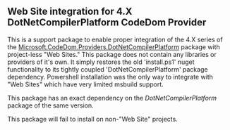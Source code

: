 ## Web Site integration for 4.X DotNetCompilerPlatform CodeDom Provider
This is a support package to enable proper integration of the 4.X series of the [Microsoft.CodeDom.Providers.DotNetCompilerPlatform](https://www.nuget.org/packages/Microsoft.CodeDom.Providers.DotNetCompilerPlatform) package with project-less "Web Sites." This package does not contain any libraries or providers of it's own. It simply restores the old 'install.ps1' nuget functionality to its tightly coupled 'DotNetCompilerPlatform' package dependency. Powershell installation was the only way to integrate with "Web Sites" which have very limited msbuild support.

This package has an exact dependency on the _DotNetCompilerPlatform_ package of the same version.

This package will fail to install on non-"Web Site" projects.

